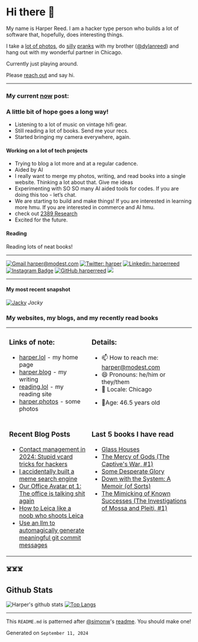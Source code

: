 # Hi there 👋

<!-- bio starts -->

My name is Harper Reed. I am a hacker type person who builds a lot of software that, hopefully, does interesting things.

I take a [lot of photos](https://harper.photos), do [silly](http://www.zebraprank.com/) [pranks](https://www.boyhoodhome.com/) with my brother ([@dylanreed](http://twitter.com/dylanreed)) and hang out with my wonderful partner in Chicago.

Currently just playing around.

Please [reach out](mailto:harper@modest.com) and say hi.

---

### My current [now](https://harperreed.com/now) post:

<!-- now starts -->

<h3 id="a-little-bit-of-hope-goes-a-long-way">A little bit of hope goes a long way!</h3>
<ul>
<li>Listening to a lot of music on vintage hifi gear.</li>
<li>Still reading a lot of books. Send me your recs.</li>
<li>Started bringing my camera everywhere, again.</li>
</ul>
<h4 id="working-on-a-lot-of-tech-projects">Working on a lot of tech projects</h4>
<ul>
<li>Trying to blog a lot more and at a regular cadence.</li>
<li>Aided by AI</li>
<li>I really want to merge my photos, writing, and read books into a single website. Thinking a lot about that. Give me ideas</li>
<li>Experimenting with SO SO many AI aided tools for codes. If you are doing this too - let&rsquo;s chat.</li>
<li>We are starting to build and make things! If you are interested in learning more hmu. If you are interested in commerce and AI hmu.</li>
<li>check out <a href="https://2389.ai" target="_blank">2389 Research</a></li>
<li>Excited for the future.</li>
</ul>
<h4 id="reading">Reading</h4>
<p>Reading lots of neat books!</p>

<!-- now ends -->

---

<!-- social starts -->

[![Gmail harper@modest.com](https://img.shields.io/badge/-harper@modest.com-c14438?style=flat&logo=Gmail&logoColor=white&link=mailto:harper@modest.com)](mailto:harper@modest.com)
[![Twitter: harper](https://img.shields.io/twitter/follow/harper?style=social)](https://twitter.com/harper)
[![Linkedin: harperreed](https://img.shields.io/badge/-harperreed-blue?style=flat&logo=Linkedin&logoColor=white&link=https://www.linkedin.com/in/harperreed/)](https://www.linkedin.com/in/harperreed/)
[![Instagram Badge](https://img.shields.io/badge/-@harperreed-purple?style=flat&logo=instagram&logoColor=white&link=https://instagram.com/harperreed/)](https://instagram.com/harperreed)
[![GitHub harperreed](https://img.shields.io/github/followers/harperreed?label=follow&style=social)](https://github.com/harperreed)
[![](https://img.shields.io/github/stars/harperreed?style=social)](https://github.com/harperreed)

<!-- social ends -->

---

#### My most recent snapshot

<!-- photos starts -->

[![Jacky](https://harper.photos/photos/R0000477.jpeg/R0000477_hu0d30b5ce16cb2349d5de2f75b3448093_4107976_1200x0_resize_q75_lanczos.jpeg)](https://harper.photos/photos/R0000477.jpeg/)
_Jacky_

<!-- photos ends -->

### My websites, my blogs, and my recently read books

<table><tr><td valign="top">

### Links of note:

<!-- links starts -->

-   [harper.lol](http://harper.lol) - my home page
-   [harper.blog](http://harper.blog) - my writing
-   [reading.lol](http://reading.lol) - my reading site
-   [harper.photos](http://harper.photos) - some photos

<!-- links ends -->

</td><td valign="top">

### Details:

<!-- details starts -->

-   📫 How to reach me: [harper@modest.com](mailto:harper@modest.com)
-   😄 Pronouns: he/him or they/them
-   📍 Locale: Chicago
<!-- age starts -->
-   👨Age: 46.5 years old
    <!-- age ends -->
    <!-- details ends -->

</td></tr><tr><td valign="top">

### Recent Blog Posts

<!-- blog starts -->

-   [Contact management in 2024: Stupid vcard tricks for hackers](https://harper.blog/2024/07/31/contact-management-in-2024-stupid-vcard-tricks-for-hackers/)
-   [I accidentally built a meme search engine](https://harper.blog/2024/04/12/i-accidentally-built-a-meme-search-engine/)
-   [Our Office Avatar pt 1: The office is talking shit again](https://harper.blog/2024/03/26/our-office-avatar-pt-1-the-office-is-talking-shit-again/)
-   [How to Leica like a noob who shoots Leica](https://harper.blog/2024/03/18/how-to-leica-like-a-noob-who-shoots-leica/)
-   [Use an llm to automagically generate meaningful git commit messages](https://harper.blog/2024/03/11/use-an-llm-to-automagically-generate-meaningful-git-commit-messages/)
<!-- blog ends -->

</td><td valign="top">

### Last 5 books I have read

<!-- books starts -->

-   [Glass Houses](https://reading.lol/books/glass-houses/)
-   [The Mercy of Gods (The Captive's War, #1)](https://reading.lol/books/the-mercy-of-gods-the-captive-s-war-1/)
-   [Some Desperate Glory](https://reading.lol/books/some-desperate-glory/)
-   [Down with the System: A Memoir (of Sorts)](https://reading.lol/books/down-with-the-system-a-memoir/)
-   [The Mimicking of Known Successes (The Investigations of Mossa and Pleiti, #1)](https://reading.lol/books/the-mimicking-of-known-successes-the-investigations-of-mossa-and-pleiti-1/)
<!-- books ends -->

</td></tr></table>

### ☠️☠️☠️

## Github Stats

<!-- github_stats starts -->

![Harper's github stats](https://github-readme-stats.vercel.app/api?username=harperreed&show_icons=&private_count=true)
[![Top Langs](https://github-readme-stats.vercel.app/api/top-langs/?username=harperreed&layout=compact)]()

<!-- github_stats ends -->

---

This `README.md` is patterned after [@simonw](https://twitter.com/simonw)'s [readme](https://simonwillison.net/2020/Jul/10/self-updating-profile-readme/). You should make one!

<!-- date starts -->

Generated on `September 11, 2024`

<!-- date ends -->
